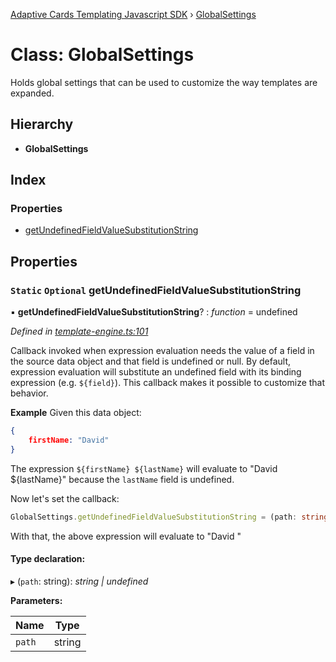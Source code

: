 [Adaptive Cards Templating Javascript SDK](../README.md) › [GlobalSettings](globalsettings.md)

# Class: GlobalSettings

Holds global settings that can be used to customize the way templates are expanded.

## Hierarchy

* **GlobalSettings**

## Index

### Properties

* [getUndefinedFieldValueSubstitutionString](globalsettings.md#static-optional-getundefinedfieldvaluesubstitutionstring)

## Properties

### `Static` `Optional` getUndefinedFieldValueSubstitutionString

▪ **getUndefinedFieldValueSubstitutionString**? : *function* = undefined

*Defined in [template-engine.ts:101](https://github.com/microsoft/AdaptiveCards/blob/3a9538575/source/nodejs/adaptivecards-templating/src/template-engine.ts#L101)*

Callback invoked when expression evaluation needs the value of a field in the source data object
and that field is undefined or null. By default, expression evaluation will substitute an undefined
field with its binding expression (e.g. `${field}`). This callback makes it possible to customize that
behavior.

**Example**
Given this data object:

```json
{
    firstName: "David"
}
```

The expression `${firstName} ${lastName}` will evaluate to "David ${lastName}" because the `lastName`
field is undefined.

Now let's set the callback:
```typescript
GlobalSettings.getUndefinedFieldValueSubstitutionString = (path: string) => { return "<undefined value>"; }
```

With that, the above expression will evaluate to "David <undefined value>"

#### Type declaration:

▸ (`path`: string): *string | undefined*

**Parameters:**

Name | Type |
------ | ------ |
`path` | string |
